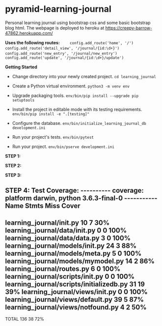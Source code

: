 # pyramid-learning-journal

Personal learning journal using bootstrap css and some basic bootstrap blog html.
The webpage is deployed to heroku at https://creepy-barrow-47862.herokuapp.com/

**Uses the following routes:**
`    config.add_route('home', '/')`
`    config.add_route('detail_view', '/journal/{id:\d+}')`
`    config.add_route('new_entry', '/journal/new_entry')`
`    config.add_route('update', '/journal/{id:\d+}/update')`


**Getting Started**
- Change directory into your newly created project.
    `cd learning_journal`

- Create a Python virtual environment.
    `python3 -m venv env`

- Upgrade packaging tools.
    `env/bin/pip install --upgrade pip setuptools`

- Install the project in editable mode with its testing requirements.
    `env/bin/pip install -e ".[testing]"`

- Configure the database.
    `env/bin/initialize_learning_journal_db development.ini`

- Run your project's tests.
    `env/bin/pytest`

- Run your project.
    `env/bin/pserve development.ini`


**STEP 1:**


**STEP 2:**


**STEP 3:**


**STEP 4:**
Test Coverage:
---------- coverage: platform darwin, python 3.6.3-final-0 -----------
Name                                       Stmts   Miss  Cover
--------------------------------------------------------------
learning_journal/__init__.py                  10      7    30%
learning_journal/data/__init__.py              0      0   100%
learning_journal/data/data.py                  3      0   100%
learning_journal/models/__init__.py           24      3    88%
learning_journal/models/meta.py                5      0   100%
learning_journal/models/mymodel.py            14      2    86%
learning_journal/routes.py                     6      0   100%
learning_journal/scripts/__init__.py           0      0   100%
learning_journal/scripts/initializedb.py      31     19    39%
learning_journal/views/__init__.py             0      0   100%
learning_journal/views/default.py             39      5    87%
learning_journal/views/notfound.py             4      2    50%
--------------------------------------------------------------
TOTAL                                        136     38    72%

